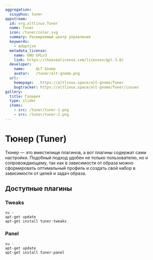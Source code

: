 ```yaml
---
aggregation:
  sisyphus: tuner
appstream:
  id: org.altlinux.Tuner
  name: Tuner
  icon: /tuner/color.svg
  summary: Расширяемый центр управления
  keywords:
    - adaptive
  metadata_license:
    name: GNU GPLv3
    link: https://choosealicense.com/licenses/gpl-3.0/
  developer:
    name:     ALT Gnome
    avatar:   /tuner/alt-gnome.png
  url:
    homepage:   https://altlinux.space/alt-gnome/Tuner
    bugtracker: https://altlinux.space/alt-gnome/Tuner/issues
gallery:
  title: Галерея
  type: slider
  items:
    - src: /tuner/tuner-1.png
    - src: /tuner/tuner-2.png
---
```

# Тюнер (Tuner)

Тюнер — это вместилище плагинов, а вот плагины содержат сами настройки. Подобный подход удобен не только пользователю, но и сопровождающему, так как в зависимости от образа можно сформировать оптимальный профиль и создать свой набор в зависимости от целей и задач образа.

<AGWGallery />

<!--@include: @ru/apps/.parts/install/content-repo.md-->

## Доступные плагины

### Tweaks

```shell
su -
apt-get update
apt-get install tuner-tweaks
```

### Panel

```shell
su -
apt-get update
apt-get install tuner-panel
```
